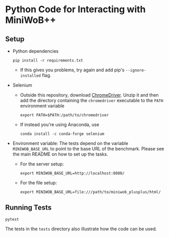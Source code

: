 # Python Code for Interacting with MiniWoB++

## Setup

- Python dependencies
  ```
  pip install -r requirements.txt
  ```
  - If this gives you problems, try again and add pip's `--ignore-installed` flag.

- Selenium
  - Outside this repository, download
    [ChromeDriver](https://sites.google.com/a/chromium.org/chromedriver/downloads).
    Unzip it and then add the directory
    containing the `chromedriver` executable to the `PATH` environment variable
    ```
    export PATH=$PATH:/path/to/chromedriver
    ```
  - If instead you're using Anaconda, use
    ```
    conda install -c conda-forge selenium
    ```

- Environment variable:
  The tests depend on the variable `MINIWOB_BASE_URL` to point to the base URL
  of the benchmark. Please see the main README on how to set up the tasks.
  - For the server setup:
    ```
    export MINIWOB_BASE_URL=http://localhost:8080/
    ```
  - For the file setup:
    ```
    export MINIWOB_BASE_URL=file:///path/to/miniwob_plusplus/html/
    ```

## Running Tests

```
pytest
```

The tests in the `tests` directory also illustrate how the code can be used.
